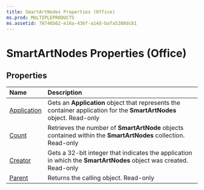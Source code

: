 ```yaml
---
title: SmartArtNodes Properties (Office)
ms.prod: MULTIPLEPRODUCTS
ms.assetid: 78746b62-e16a-436f-a14d-bafa5288dcb1
---
```



# SmartArtNodes Properties (Office)

## Properties



|**Name**|**Description**|
|:-----|:-----|
|[Application](smartartnodes-application-property-office.md)|Gets an  **Application** object that represents the container application for the **SmartArtNodes** object. Read-only|
|[Count](smartartnodes-count-property-office.md)|Retrieves the number of  **SmartArtNode** objects contained within the **SmartArtNodes** collection. Read-only|
|[Creator](smartartnodes-creator-property-office.md)|Gets a 32-bit integer that indicates the application in which the  **SmartArtNodes** object was created. Read-only|
|[Parent](smartartnodes-parent-property-office.md)|Returns the calling object. Read-only|

